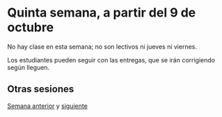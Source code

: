 # Quinta semana, a partir del 9 de octubre

No hay clase en esta semana; no son lectivos ni jueves ni viernes.

Los estudiantes pueden seguir con las entregas, que se irán corrigiendo según
lleguen.

## Otras sesiones

[Semana anterior](semana-04.md) y [siguiente](semana-06.md)
